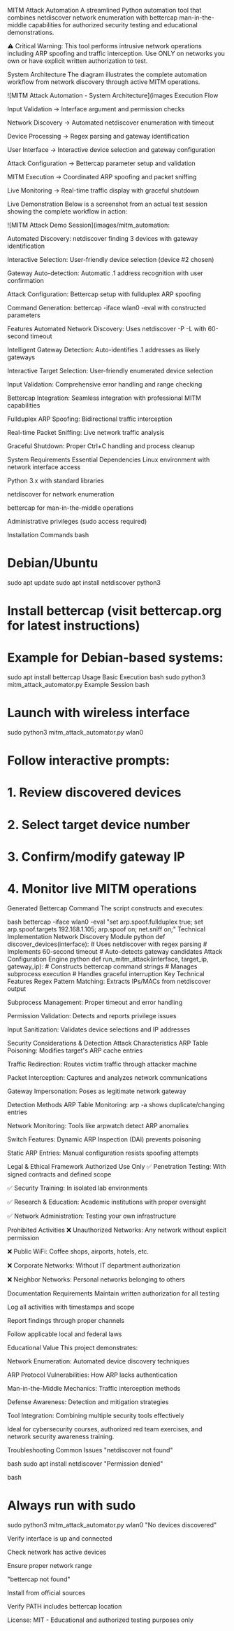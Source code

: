 MITM Attack Automation
A streamlined Python automation tool that combines netdiscover network enumeration with bettercap man-in-the-middle capabilities for authorized security testing and educational demonstrations.

⚠️ Critical Warning: This tool performs intrusive network operations including ARP spoofing and traffic interception. Use ONLY on networks you own or have explicit written authorization to test.

System Architecture
The diagram illustrates the complete automation workflow from network discovery through active MITM operations.

![MITM Attack Automation - System Architecture](images Execution Flow

Input Validation → Interface argument and permission checks

Network Discovery → Automated netdiscover enumeration with timeout

Device Processing → Regex parsing and gateway identification

User Interface → Interactive device selection and gateway configuration

Attack Configuration → Bettercap parameter setup and validation

MITM Execution → Coordinated ARP spoofing and packet sniffing

Live Monitoring → Real-time traffic display with graceful shutdown

Live Demonstration
Below is a screenshot from an actual test session showing the complete workflow in action:

![MITM Attack Demo Session](images/mitm_automation:

Automated Discovery: netdiscover finding 3 devices with gateway identification

Interactive Selection: User-friendly device selection (device #2 chosen)

Gateway Auto-detection: Automatic .1 address recognition with user confirmation

Attack Configuration: Bettercap setup with fullduplex ARP spoofing

Command Generation: bettercap -iface wlan0 -eval with constructed parameters

Features
Automated Network Discovery: Uses netdiscover -P -L with 60-second timeout

Intelligent Gateway Detection: Auto-identifies .1 addresses as likely gateways

Interactive Target Selection: User-friendly enumerated device selection

Input Validation: Comprehensive error handling and range checking

Bettercap Integration: Seamless integration with professional MITM capabilities

Fullduplex ARP Spoofing: Bidirectional traffic interception

Real-time Packet Sniffing: Live network traffic analysis

Graceful Shutdown: Proper Ctrl+C handling and process cleanup

System Requirements
Essential Dependencies
Linux environment with network interface access

Python 3.x with standard libraries

netdiscover for network enumeration

bettercap for man-in-the-middle operations

Administrative privileges (sudo access required)

Installation Commands
bash
# Debian/Ubuntu
sudo apt update
sudo apt install netdiscover python3

# Install bettercap (visit bettercap.org for latest instructions)
# Example for Debian-based systems:
sudo apt install bettercap
Usage
Basic Execution
bash
sudo python3 mitm_attack_automator.py <interface>
Example Session
bash
# Launch with wireless interface
sudo python3 mitm_attack_automator.py wlan0

# Follow interactive prompts:
# 1. Review discovered devices
# 2. Select target device number
# 3. Confirm/modify gateway IP
# 4. Monitor live MITM operations
Generated Bettercap Command
The script constructs and executes:

bash
bettercap -iface wlan0 -eval "set arp.spoof.fullduplex true; set arp.spoof.targets 192.168.1.105; arp.spoof on; net.sniff on;"
Technical Implementation
Network Discovery Module
python
def discover_devices(interface):
    # Uses netdiscover with regex parsing
    # Implements 60-second timeout
    # Auto-detects gateway candidates
Attack Configuration Engine
python
def run_mitm_attack(interface, target_ip, gateway_ip):
    # Constructs bettercap command strings
    # Manages subprocess execution
    # Handles graceful interruption
Key Technical Features
Regex Pattern Matching: Extracts IPs/MACs from netdiscover output

Subprocess Management: Proper timeout and error handling

Permission Validation: Detects and reports privilege issues

Input Sanitization: Validates device selections and IP addresses

Security Considerations & Detection
Attack Characteristics
ARP Table Poisoning: Modifies target's ARP cache entries

Traffic Redirection: Routes victim traffic through attacker machine

Packet Interception: Captures and analyzes network communications

Gateway Impersonation: Poses as legitimate network gateway

Detection Methods
ARP Table Monitoring: arp -a shows duplicate/changing entries

Network Monitoring: Tools like arpwatch detect ARP anomalies

Switch Features: Dynamic ARP Inspection (DAI) prevents poisoning

Static ARP Entries: Manual configuration resists spoofing attempts

Legal & Ethical Framework
Authorized Use Only
✅ Penetration Testing: With signed contracts and defined scope

✅ Security Training: In isolated lab environments

✅ Research & Education: Academic institutions with proper oversight

✅ Network Administration: Testing your own infrastructure

Prohibited Activities
❌ Unauthorized Networks: Any network without explicit permission

❌ Public WiFi: Coffee shops, airports, hotels, etc.

❌ Corporate Networks: Without IT department authorization

❌ Neighbor Networks: Personal networks belonging to others

Documentation Requirements
Maintain written authorization for all testing

Log all activities with timestamps and scope

Report findings through proper channels

Follow applicable local and federal laws


Educational Value
This project demonstrates:

Network Enumeration: Automated device discovery techniques

ARP Protocol Vulnerabilities: How ARP lacks authentication

Man-in-the-Middle Mechanics: Traffic interception methods

Defense Awareness: Detection and mitigation strategies

Tool Integration: Combining multiple security tools effectively

Ideal for cybersecurity courses, authorized red team exercises, and network security awareness training.

Troubleshooting
Common Issues
"netdiscover not found"

bash
sudo apt install netdiscover
"Permission denied"

bash
# Always run with sudo
sudo python3 mitm_attack_automator.py wlan0
"No devices discovered"

Verify interface is up and connected

Check network has active devices

Ensure proper network range

"bettercap not found"

Install from official sources

Verify PATH includes bettercap location

License: MIT - Educational and authorized testing purposes only